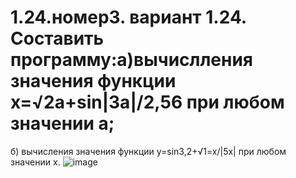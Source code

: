 # 1.24.номер3. вариант 1.24. Составить программу:а)вычислления значения функции х=√2а+sin|3a|/2,56 при любом значении а;
б) вычисления значения функции у=sin3,2+√1=x/|5x| при любом значении х.
![image](https://user-images.githubusercontent.com/113889282/218953795-1e4ca0e6-c634-4143-8bba-1535b41c2ae9.png)
